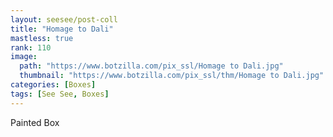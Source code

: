 ```yaml
---
layout: seesee/post-coll
title: "Homage to Dali"
mastless: true
rank: 110
image:
  path: "https://www.botzilla.com/pix_ssl/Homage to Dali.jpg"
  thumbnail: "https://www.botzilla.com/pix_ssl/thm/Homage to Dali.jpg"
categories: [Boxes]
tags: [See See, Boxes]
---
```


Painted Box



